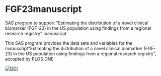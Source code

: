 # FGF23manuscript
SAS program to support "Estimating the distribution of a novel clinical biomarker (FGF-23) in the US population using findings from a regional research registry" manuscript

This SAS program provides the data sets and variables for the manuscript"Estimating the distribution of a novel clinical biomarker (FGF-23) in the US population using findings from a regional research registry", accepted by PLOS ONE 

<a href="https://zenodo.org/badge/latestdoi/191946079"><img src="https://zenodo.org/badge/191946079.svg" alt="DOI"></a>


